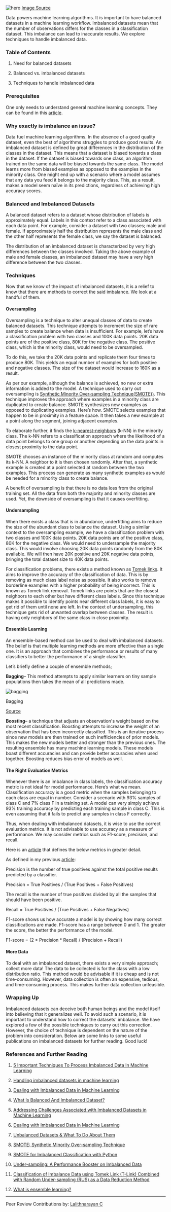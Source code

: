 ![hero](/engineering-education/imbalanced-data-in-ml/hero.jpg)
[Image Source]( https://images.unsplash.com/photo-1561127958-3fc7908a2398?ixlib=rb-1.2.1&ixid=MXwxMjA3fDB8MHxwaG90by1wYWdlfHx8fGVufDB8fHw%3D&auto=format&fit=crop&w=1050&q=80)

Data powers machine learning algorithms. It is important to have balanced datasets in a machine learning workflow. Imbalanced datasets mean that the number of observations differs for the classes in a classification dataset. This imbalance can lead to inaccurate results. We explore techniques to handle imbalanced data.

### Table of Contents

1. Need for balanced datasets

2. Balanced vs. imbalanced datasets

3. Techniques to handle imbalanced data

### Prerequisites

One only needs to understand general machine learning concepts. They can be found in this [article](https://www.section.io/engineering-education/supervised-learning-algorithms/).

### Why exactly is imbalance an issue?

Data fuel machine learning algorithms. In the absence of a good quality dataset, even the best of algorithms struggles to produce good results. An imbalanced dataset is defined by great differences in the distribution of the classes in the dataset. This means that a dataset is biased towards a class in the dataset. If the dataset is biased towards one class, an algorithm trained on the same data will be biased towards the same class. The model learns more from biased examples as opposed to the examples in the minority class. One might end up with a scenario where a model assumes that any data you feed it belongs to the majority class. This, as a result, makes a model seem naïve in its predictions, regardless of achieving high accuracy scores.

### Balanced and Imbalanced Datasets

A balanced dataset refers to a dataset whose distribution of labels is approximately equal. Labels in this context refer to a class associated with each data point. For example, consider a dataset with two classes; male and female. If approximately half the distribution represents the male class and the other half represents the female class, we say the dataset is balanced.

The distribution of an imbalanced dataset is characterized by very high differences between the classes involved. Taking the above example of male and female classes, an imbalanced dataset may have a very high difference between the two classes.

### Techniques

Now that we know of the impact of imbalanced datasets, it is a relief to know that there are methods to correct the said imbalance. We look at a handful of them.

#### Oversampling

Oversampling is a technique to alter unequal classes of data to create balanced datasets. This technique attempts to increment the size of rare samples to create balance when data is insufficient. For example, let’s have a classification problem with two classes and 100K data points. 20K data points are of the positive class, 80K for the negative class. The positive class, which is the minority class, would need to be oversampled.

To do this, we take the 20K data points and replicate them four times to produce 80K. This yields an equal number of examples for both positive and negative classes. The size of the dataset would increase to 160K as a result.

As per our example, although the balance is achieved, no new or extra information is added to the model. A technique used to carry out oversampling is [Synthetic Minority Over-sampling Technique(SMOTE))](https://arxiv.org/pdf/1106.1813.pdf). This technique improves the approach where examples in a minority class are duplicated to create balance. SMOTE synthesizes new examples as opposed to duplicating examples. Here’s how. SMOTE selects examples that happen to be in proximity in a feature space. It then takes a new example at a point along the segment, joining adjacent examples.

To elaborate further, it finds the [k-nearest-neighbors](https://deepai.org/machine-learning-glossary-and-terms/kNN#:~:text=The%20k-nearest%20neighbors%20algorithm%2C%20or%20kNN%2C%20is%20one,the%20longer%20it%20takes%20to%20perform%20the%20classification.) (k-NN) in the minority class. The k-NN refers to a classification approach where the likelihood of a data point belongs to one group or another depending on the data points in closest proximity to the data point.

SMOTE chooses an instance of the minority class at random and computes its k-NN. A neighbor to it is then chosen randomly. After that, a synthetic example is created at a point selected at random between the two examples. This process can generate as many synthetic examples as would be needed for a minority class to create balance.

A benefit of oversampling is that there is no data loss from the original training set. All the data from both the majority and minority classes are used. Yet, the downside of oversampling is that it causes overfitting.

#### Undersampling

When there exists a class that is in abundance, underfitting aims to reduce the size of the abundant class to balance the dataset. Using a similar context to the oversampling example, we have a classification problem with two classes and 100K data points. 20K data points are of the positive class, 80K for the negative class. We would need to undersample the majority class. This would involve choosing 20K data points randomly from the 80K available. We will then have 20K positive and 20K negative data points, bringing the total dataset size to 40K data points.

For classification problems, there exists a method known as [Tomek links](http://www.samdrazin.com/classes/een548/project1report.pdf). It aims to improve the accuracy of the classification of data. This is by removing as much class label noise as possible. It also works to remove borderline examples with a higher probability of being incorrect. This is known as Tomek link removal. Tomek links are points that are the closest neighbors to each other but have different class labels. Since this technique makes it possible to identify points near different class labels, it is easy to get rid of them until none are left. In the context of undersampling, this technique gets rid of unwanted overlap between classes. The result is having only neighbors of the same class in close proximity.

#### Ensemble Learning

An ensemble-based method can be used to deal with imbalanced datasets. The belief is that multiple learning methods are more effective than a single one. It is an approach that combines the performance or results of many classifiers to better the performance of a single classifier.

Let’s briefly define a couple of ensemble methods;

**Bagging**– This method attempts to apply similar learners on tiny sample populations then takes the mean of all predictions made.

![bagging](/engineering-education/imbalanced-data-in-ml/bagging.png)

Bagging

[Source](https://www.analyticsvidhya.com/blog/2015/08/introduction-ensemble-learning/)

**Boosting**– a technique that adjusts an observation's weight based on the most recent classification. Boosting attempts to increase the weight of an observation that has been incorrectly classified. This is an iterative process since new models are then trained on such inefficiencies of prior models. This makes the new models better and stronger than the previous ones. The resulting ensemble has many machine learning models. These models boast different accuracies and can provide better accuracies when used together. Boosting reduces bias error of models as well.

#### The Right Evaluation Metrics

Whenever there is an imbalance in class labels, the classification accuracy metric is not ideal for model performance. Here’s what we mean. Classification accuracy is a good metric when the samples belonging to each class are equal in number. Consider a scenario with 93% samples of class C and 7% class F in a training set. A model can very simply achieve 93% training accuracy by predicting each training sample in class C. This is even assuming that it fails to predict any samples in class F correctly.

Thus, when dealing with imbalanced datasets, it is wise to use the correct evaluation metrics. It is not advisable to use accuracy as a measure of performance. We may consider metrics such as F1-score, precision, and recall.

Here is an [article](https://towardsdatascience.com/metrics-to-evaluate-your-machine-learning-algorithm-f10ba6e38234) that defines the below metrics in greater detail.

As defined in my previous [article](https://www.section.io/engineering-education/evaluating-ml-model-performance/):

Precision is the number of true positives against the total positive results predicted by a classifier.

Precision = True Positives / (True Positives + False Positives)

The recall is the number of true positives divided by all the samples that should have been positive.

Recall = True Positives / (True Positives + False Negatives)

F1-score shows us how accurate a model is by showing how many correct classifications are made. F1-score has a range between 0 and 1. The greater the score, the better the performance of the model.

F1-score = (2 * Precision * Recall) / (Precision + Recall)

#### More Data

To deal with an imbalanced dataset, there exists a very simple approach; collect more data! The data to be collected is for the class with a low distribution ratio. This method would be advisable if it is cheap and is not time-consuming. However, data collection is often an expensive, tedious, and time-consuming process. This makes further data collection unfeasible.

### Wrapping Up

Imbalanced datasets can deceive both human beings and the model itself into believing that it generalizes well. To avoid such a scenario, it is important to understand how to correct the datasets' imbalance. We have explored a few of the possible techniques to carry out this correction. However, the choice of technique is dependent on the nature of the problem into consideration. Below are some links to some useful publications on imbalanced datasets for further reading. Good luck!

### References and Further Reading

1. [5 Important Techniques To Process Imbalanced Data In Machine Learning](https://analyticsindiamag.com/5-important-techniques-to-process-imbalanced-data-in-machine-learning/)

2. [Handling imbalanced datasets in machine learning](https://towardsdatascience.com/handling-imbalanced-datasets-in-machine-learning-7a0e84220f28)

3. [Dealing with Imbalanced Data in Machine Learning](https://heartbeat.fritz.ai/dealing-with-imbalanced-data-in-machine-learning-18e45fea7bb5)

4. [What Is Balanced And Imbalanced Dataset?](https://medium.com/analytics-vidhya/what-is-balance-and-imbalance-dataset-89e8d7f46bc5)

5. [Addressing Challenges Associated with Imbalanced Datasets in Machine Learning](https://www.einfochips.com/blog/addressing-challenges-associated-with-imbalanced-datasets-in-machine-learning/)

6. [Dealing with Imbalanced Data in Machine Learning](https://www.kdnuggets.com/2020/10/imbalanced-data-machine-learning.html)

7. [Unbalanced Datasets & What To Do About Them](https://blog.strands.com/unbalanced-datasets)

8. [SMOTE: Synthetic Minority Over-sampling Technique](https://arxiv.org/pdf/1106.1813.pdf)

9. [SMOTE for Imbalanced Classification with Python](https://machinelearningmastery.com/smote-oversampling-for-imbalanced-classification/)

10. [Under-sampling: A Performance Booster on Imbalanced Data](https://towardsdatascience.com/under-sampling-a-performance-booster-on-imbalanced-data-a79ff1559fab)

11. [Classification of Imbalance Data using Tomek Link (T-Link) Combined with Random Under-sampling (RUS) as a Data Reduction Method](https://www.researchgate.net/publication/326590590_Classification_of_Imbalance_Data_using_Tomek_Link_T-Link_Combined_with_Random_Under-sampling_RUS_as_a_Data_Reduction_Method)

12. [What is ensemble learning?](https://bdtechtalks.com/2020/11/12/what-is-ensemble-learning/)


---
Peer Review Contributions by: [Lalithnarayan C](/engineering-education/authors/lalithnarayan-c/)
